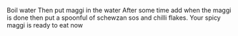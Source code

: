Boil water 
Then put maggi in the water
After some time add when the maggi is done then put a spoonful of schewzan sos and chilli flakes.
Your spicy maggi is ready to eat now  